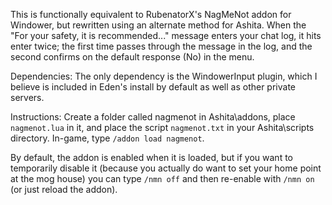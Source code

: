 This is functionally equivalent to RubenatorX's NagMeNot addon for Windower, but rewritten using an alternate method for Ashita. When the "For your safety, it is recommended..." message enters your chat log, it hits enter twice; the first time passes through the message in the log, and the second confirms on the default response (No) in the menu. 

Dependencies: The only dependency is the WindowerInput plugin, which I believe is included in Eden's install by default as well as other private servers.

Instructions: Create a folder called nagmenot in Ashita\addons, place `nagmenot.lua` in it, and place the script `nagmenot.txt` in your Ashita\scripts directory. In-game, type `/addon load nagmenot`. 

By default, the addon is enabled when it is loaded, but if you want to temporarily disable it (because you actually do want to set your home point at the mog house) you can type `/nmn off` and then re-enable with `/nmn on` (or just reload the addon).
